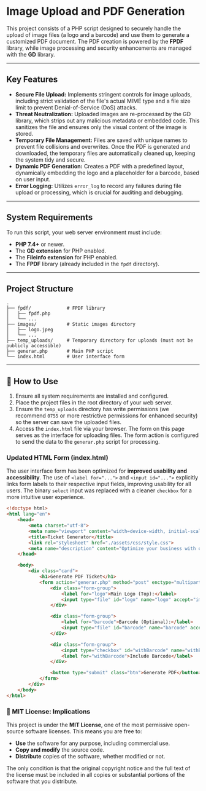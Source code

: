 # Image Upload and PDF Generation

This project consists of a PHP script designed to securely handle the upload of image files (a logo and a barcode) and use them to generate a customized PDF document. The PDF creation is powered by the **FPDF** library, while image processing and security enhancements are managed with the **GD** library.

-----

## Key Features

  * **Secure File Upload:** Implements stringent controls for image uploads, including strict validation of the file's actual MIME type and a file size limit to prevent Denial-of-Service (DoS) attacks.
  * **Threat Neutralization:** Uploaded images are re-processed by the GD library, which strips out any malicious metadata or embedded code. This sanitizes the file and ensures only the visual content of the image is stored.
  * **Temporary File Management:** Files are saved with unique names to prevent file collisions and overwrites. Once the PDF is generated and downloaded, the temporary files are automatically cleaned up, keeping the system tidy and secure.
  * **Dynamic PDF Generation:** Creates a PDF with a predefined layout, dynamically embedding the logo and a placeholder for a barcode, based on user input.
  * **Error Logging:** Utilizes `error_log` to record any failures during file upload or processing, which is crucial for auditing and debugging.

-----

## System Requirements

To run this script, your web server environment must include:

  * **PHP 7.4+** or newer.
  * The **GD extension** for PHP enabled.
  * The **Fileinfo extension** for PHP enabled.
  * The **FPDF** library (already included in the `fpdf` directory).

-----

## Project Structure

```
.
├── fpdf/             # FPDF library
│   ├── fpdf.php
│   └── ...
├── images/           # Static images directory
│   ├── logo.jpeg
│   └── ...
├── temp_uploads/     # Temporary directory for uploads (must not be publicly accessible)
├── generar.php       # Main PHP script
└── index.html        # User interface form
```

-----

## 🚀 How to Use

1.  Ensure all system requirements are installed and configured.
2.  Place the project files in the root directory of your web server.
3.  Ensure the `temp_uploads` directory has write permissions (we recommend `0755` or more restrictive permissions for enhanced security) so the server can save the uploaded files.
4.  Access the `index.html` file via your browser. The form on this page serves as the interface for uploading files. The form action is configured to send the data to the `generar.php` script for processing.

### Updated HTML Form (index.html)

The user interface form has been optimized for **improved usability and accessibility**. The use of `<label for="...">` and `<input id="...">` explicitly links form labels to their respective input fields, improving usability for all users. The binary `select` input was replaced with a cleaner `checkbox` for a more intuitive user experience.

```html
<!doctype html>
<html lang="en">
    <head>
        <meta charset="utf-8">
        <meta name="viewport" content="width=device-width, initial-scale=1.0">
        <title>Ticket Generator</title>
        <link rel="stylesheet" href="./assets/css/style.css">
        <meta name="description" content="Optimize your business with our 5.5 × 9 cm Ticket Generator. Create professional, custom PDF tickets in seconds. Upload your logo and barcode to generate print-ready tickets.">
    </head>

    <body>
        <div class="card">
            <h1>Generate PDF Ticket</h1>
            <form action="generar.php" method="post" enctype="multipart/form-data">
                <div class="form-group">
                    <label for="logo">Main Logo (Top):</label>
                    <input type="file" id="logo" name="logo" accept="image/jpeg, image/png, image/webp" required>
                </div>

                <div class="form-group">
                    <label for="barcode">Barcode (Optional):</label>
                    <input type="file" id="barcode" name="barcode" accept="image/jpeg, image/png, image/webp">
                </div>

                <div class="form-group">
                    <input type="checkbox" id="withBarcode" name="withBarcode" value="1">
                    <label for="withBarcode">Include Barcode</label>
                </div>

                <button type="submit" class="btn">Generate PDF</button>
            </form>
        </div>
    </body>
</html>
```

### 📜 MIT License: Implications

This project is under the **MIT License**, one of the most permissive open-source software licenses. This means you are free to:

* **Use** the software for any purpose, including commercial use.
* **Copy and modify** the source code.
* **Distribute** copies of the software, whether modified or not.

The only condition is that the original copyright notice and the full text of the license must be included in all copies or substantial portions of the software that you distribute.
